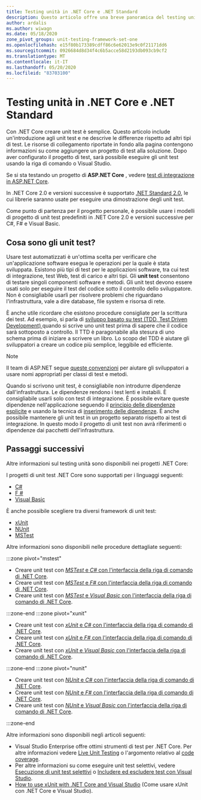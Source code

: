 ```yaml
---
title: Testing unità in .NET Core e .NET Standard
description: Questo articolo offre una breve panoramica del testing unità per i progetti .NET Core e .NET Standard.
author: ardalis
ms.author: wiwagn
ms.date: 05/18/2020
zone_pivot_groups: unit-testing-framework-set-one
ms.openlocfilehash: e15f80b173389cdff86c6e62013e9c0f21171dd6
ms.sourcegitcommit: 0926684d8d34f4c6b5acce58d2193db093cb9cf2
ms.translationtype: MT
ms.contentlocale: it-IT
ms.lasthandoff: 05/20/2020
ms.locfileid: "83703100"
---
```

# <a name="unit-testing-in-net-core-and-net-standard"></a>Testing unità in .NET Core e .NET Standard

Con .NET Core creare unit test è semplice. Questo articolo include un'introduzione agli unit test e ne descrive le differenze rispetto ad altri tipi di test. Le risorse di collegamento riportate in fondo alla pagina contengono informazioni su come aggiungere un progetto di test alla soluzione. Dopo aver configurato il progetto di test, sarà possibile eseguire gli unit test usando la riga di comando o Visual Studio.

Se si sta testando un progetto di **ASP.NET Core** , vedere [test di integrazione in ASP.NET Core](/aspnet/core/test/integration-tests#test-app-prerequisites).

In .NET Core 2.0 e versioni successive è supportato [.NET Standard 2.0](../../standard/net-standard.md), le cui librerie saranno usate per eseguire una dimostrazione degli unit test.

Come punto di partenza per il progetto personale, è possibile usare i modelli di progetto di unit test predefiniti in .NET Core 2.0 e versioni successive per C#, F# e Visual Basic.

## <a name="what-are-unit-tests"></a>Cosa sono gli unit test?

Usare test automatizzati è un'ottima scelta per verificare che un'applicazione software esegua le operazioni per la quale è stata sviluppata. Esistono più tipi di test per le applicazioni software, tra cui test di integrazione, test Web, test di carico e altri tipi. Gli **unit test** consentono di testare singoli componenti software e metodi. Gli unit test devono essere usati solo per eseguire il test del codice sotto il controllo dello sviluppatore. Non è consigliabile usarli per risolvere problemi che riguardano l'infrastruttura, vale a dire database, file system e risorsa di rete.

È anche utile ricordare che esistono procedure consigliate per la scrittura dei test. Ad esempio, si parla di [sviluppo basato su test (TDD, Test Driven Development) ](https://deviq.com/test-driven-development/) quando si scrive uno unit test prima di sapere che il codice sarà sottoposto a controllo. Il TTD è paragonabile alla stesura di uno schema prima di iniziare a scrivere un libro. Lo scopo del TDD è aiutare gli sviluppatori a creare un codice più semplice, leggibile ed efficiente.

> [!NOTE]
> lI team di ASP.NET segue [queste convenzioni](https://github.com/dotnet/aspnetcore/wiki/Engineering-guidelines#unit-tests-and-functional-tests) per aiutare gli sviluppatori a usare nomi appropriati per classi di test e metodi.

Quando si scrivono unit test, è consigliabile non introdurre dipendenze dall'infrastruttura. Le dipendenze rendono i test lenti e instabili. È consigliabile usarli solo con test di integrazione. È possibile evitare queste dipendenze nell'applicazione seguendo il [principio delle dipendenze esplicite](https://deviq.com/explicit-dependencies-principle/) e usando la tecnica di [inserimento delle dipendenze](/aspnet/core/fundamentals/dependency-injection). È anche possibile mantenere gli unit test in un progetto separato rispetto ai test di integrazione. In questo modo il progetto di unit test non avrà riferimenti o dipendenze dai pacchetti dell'infrastruttura.

## <a name="next-steps"></a>Passaggi successivi

Altre informazioni sul testing unità sono disponibili nei progetti .NET Core:

I progetti di unit test .NET Core sono supportati per i linguaggi seguenti:

- [C#](../../csharp/index.yml)
- [F #](../../fsharp/index.yml)
- [Visual Basic](../../visual-basic/index.yml)

È anche possibile scegliere tra diversi framework di unit test:

- [xUnit](https://xunit.net/)
- [NUnit](https://nunit.org)
- [MSTest](https://github.com/Microsoft/testfx-docs)

Altre informazioni sono disponibili nelle procedure dettagliate seguenti:

:::zone pivot="mstest"

- Creare unit test con [*MSTest* e *C#* con l'interfaccia della riga di comando di .NET Core](unit-testing-with-mstest.md).
- Creare unit test con [*MSTest* e *F#* con l'interfaccia della riga di comando di .NET Core](unit-testing-fsharp-with-mstest.md).
- Creare unit test con [*MSTest* e *Visual Basic* con l'interfaccia della riga di comando di .NET Core](unit-testing-visual-basic-with-mstest.md).

:::zone-end
:::zone pivot="xunit"

- Creare unit test con [*xUnit* e *C#* con l'interfaccia della riga di comando di .NET Core](unit-testing-with-dotnet-test.md).
- Creare unit test con [*xUnit* e *F#* con l'interfaccia della riga di comando di .NET Core](unit-testing-fsharp-with-dotnet-test.md).
- Creare unit test con [*xUnit* e *Visual Basic* con l'interfaccia della riga di comando di .NET Core](unit-testing-visual-basic-with-dotnet-test.md).

:::zone-end
:::zone pivot="nunit"

- Creare unit test con [*NUnit* e *C#* con l'interfaccia della riga di comando di .NET Core](unit-testing-with-nunit.md).
- Creare unit test con [*NUnit* e *F#* con l'interfaccia della riga di comando di .NET Core](unit-testing-fsharp-with-nunit.md).
- Creare unit test con [*NUnit* e *Visual Basic* con l'interfaccia della riga di comando di .NET Core](unit-testing-visual-basic-with-nunit.md).

:::zone-end

Altre informazioni sono disponibili negli articoli seguenti:

- Visual Studio Enterprise offre ottimi strumenti di test per .NET Core. Per altre informazioni vedere [Live Unit Testing](/visualstudio/test/live-unit-testing) o l'argomento relativo al [code coverage](https://github.com/Microsoft/vstest-docs/blob/master/docs/analyze.md#working-with-code-coverage).
- Per altre informazioni su come eseguire unit test selettivi, vedere [Esecuzione di unit test selettivi](selective-unit-tests.md) o [Includere ed escludere test con Visual Studio](/visualstudio/test/live-unit-testing#include-and-exclude-test-projects-and-test-methods).
- [How to use xUnit with .NET Core and Visual Studio](https://xunit.github.io/docs/getting-started-dotnet-core.html) (Come usare xUnit con .NET Core e Visual Studio).
